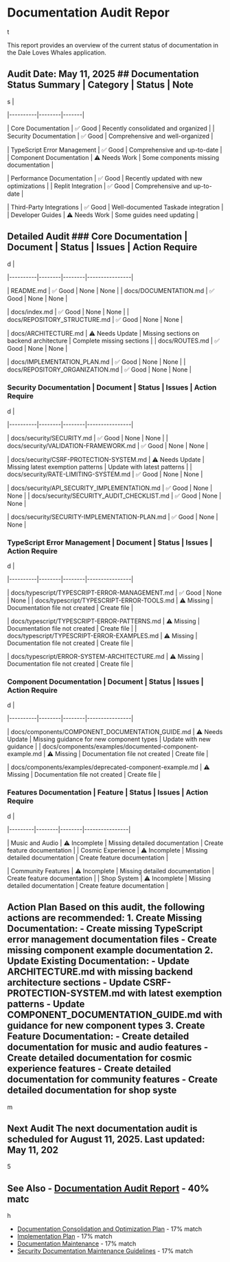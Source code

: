 # Documentation Audit Repor

t

This report provides an overview of the current status of documentation in the Dale Loves Whales application.

## Audit Date: May 11, 2025 ## Documentation Status Summary | Category | Status | Note

s |

|----------|--------|-------|

| Core Documentation | ✅ Good | Recently consolidated and organized |
| Security Documentation | ✅ Good | Comprehensive and well-organized |

| TypeScript Error Management | ✅ Good | Comprehensive and up-to-date |
| Component Documentation | ⚠️ Needs Work | Some components missing documentation |

| Performance Documentation | ✅ Good | Recently updated with new optimizations |
| Replit Integration | ✅ Good | Comprehensive and up-to-date |

| Third-Party Integrations | ✅ Good | Well-documented Taskade integration |
| Developer Guides | ⚠️ Needs Work | Some guides need updating |

## Detailed Audit ### Core Documentation | Document | Status | Issues | Action Require

d |

|----------|--------|--------|----------------|

| README.md | ✅ Good | None | None |
| docs/DOCUMENTATION.md | ✅ Good | None | None |

| docs/index.md | ✅ Good | None | None |
| docs/REPOSITORY_STRUCTURE.md | ✅ Good | None | None |

| docs/ARCHITECTURE.md | ⚠️ Needs Update | Missing sections on backend architecture | Complete missing sections |
| docs/ROUTES.md | ✅ Good | None | None |

| docs/IMPLEMENTATION_PLAN.md | ✅ Good | None | None |
| docs/REPOSITORY_ORGANIZATION.md | ✅ Good | None | None |

### Security Documentation | Document | Status | Issues | Action Require

d |

|----------|--------|--------|----------------|

| docs/security/SECURITY.md | ✅ Good | None | None |
| docs/security/VALIDATION-FRAMEWORK.md | ✅ Good | None | None |

| docs/security/CSRF-PROTECTION-SYSTEM.md | ⚠️ Needs Update | Missing latest exemption patterns | Update with latest patterns |
| docs/security/RATE-LIMITING-SYSTEM.md | ✅ Good | None | None |

| docs/security/API_SECURITY_IMPLEMENTATION.md | ✅ Good | None | None |
| docs/security/SECURITY_AUDIT_CHECKLIST.md | ✅ Good | None | None |

| docs/security/SECURITY-IMPLEMENTATION-PLAN.md | ✅ Good | None | None |

### TypeScript Error Management | Document | Status | Issues | Action Require

d |

|----------|--------|--------|----------------|

| docs/typescript/TYPESCRIPT-ERROR-MANAGEMENT.md | ✅ Good | None | None |
| docs/typescript/TYPESCRIPT-ERROR-TOOLS.md | ⚠️ Missing | Documentation file not created | Create file |

| docs/typescript/TYPESCRIPT-ERROR-PATTERNS.md | ⚠️ Missing | Documentation file not created | Create file |
| docs/typescript/TYPESCRIPT-ERROR-EXAMPLES.md | ⚠️ Missing | Documentation file not created | Create file |

| docs/typescript/ERROR-SYSTEM-ARCHITECTURE.md | ⚠️ Missing | Documentation file not created | Create file |

### Component Documentation | Document | Status | Issues | Action Require

d |

|----------|--------|--------|----------------|

| docs/components/COMPONENT_DOCUMENTATION_GUIDE.md | ⚠️ Needs Update | Missing guidance for new component types | Update with new guidance |
| docs/components/examples/documented-component-example.md | ⚠️ Missing | Documentation file not created | Create file |

| docs/components/examples/deprecated-component-example.md | ⚠️ Missing | Documentation file not created | Create file |

### Features Documentation | Feature | Status | Issues | Action Require

d |

|---------|--------|--------|----------------|

| Music and Audio | ⚠️ Incomplete | Missing detailed documentation | Create feature documentation |
| Cosmic Experience | ⚠️ Incomplete | Missing detailed documentation | Create feature documentation |

| Community Features | ⚠️ Incomplete | Missing detailed documentation | Create feature documentation |
| Shop System | ⚠️ Incomplete | Missing detailed documentation | Create feature documentation |

## Action Plan Based on this audit, the following actions are recommended: 1. **Create Missing Documentation**: - Create missing TypeScript error management documentation files - Create missing component example documentation 2. **Update Existing Documentation**: - Update ARCHITECTURE.md with missing backend architecture sections - Update CSRF-PROTECTION-SYSTEM.md with latest exemption patterns - Update COMPONENT_DOCUMENTATION_GUIDE.md with guidance for new component types 3. **Create Feature Documentation**: - Create detailed documentation for music and audio features - Create detailed documentation for cosmic experience features - Create detailed documentation for community features - Create detailed documentation for shop syste

m

## Next Audit The next documentation audit is scheduled for August 11, 2025. Last updated: May 11, 202

5

## See Also - [Documentation Audit Report](../DOCUMENTATION_AUDIT_REPORT.md) - 40% matc

h

- [Documentation Consolidation and Optimization Plan](../DOCUMENTATION_PLAN.md) - 17% match
- [Implementation Plan](../IMPLEMENTATION_PLAN.md) - 17% match
- [Documentation Maintenance](README.md) - 17% match
- [Security Documentation Maintenance Guidelines](SECURITY_DOCUMENTATION_MAINTENANCE.md) - 17% match